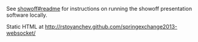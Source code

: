 
See [showoff#readme](https://github.com/schacon/showoff#readme) for instructions on running the showoff presentation software locally.

Static HTML at http://rstoyanchev.github.com/springexchange2013-websocket/

